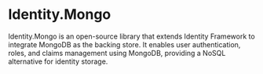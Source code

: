 # Identity.Mongo
Identity.Mongo is an open-source library that extends Identity Framework to integrate MongoDB as the backing store. It enables user authentication, roles, and claims management using MongoDB, providing a NoSQL alternative for identity storage.
